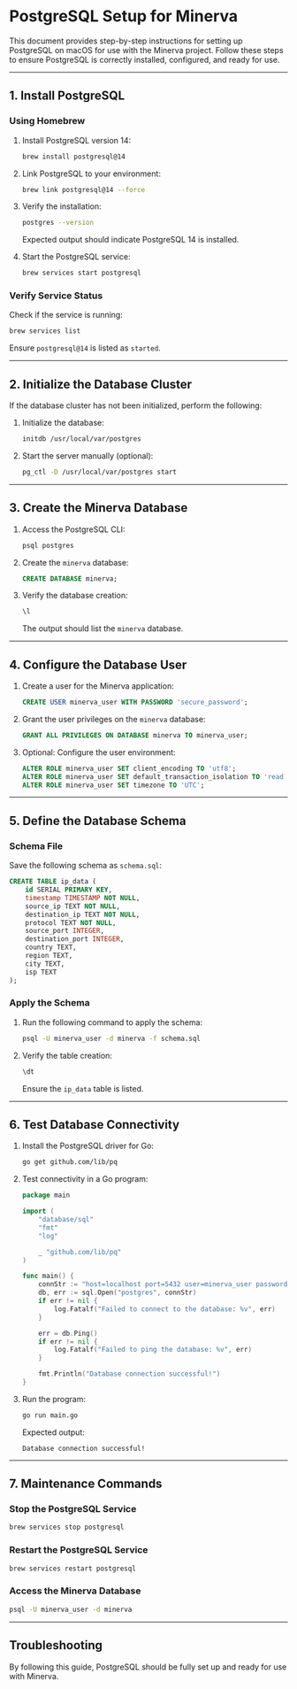 # PostgreSQL Setup for Minerva

This document provides step-by-step instructions for setting up PostgreSQL on macOS for use with the Minerva project. Follow these steps to ensure PostgreSQL is correctly installed, configured, and ready for use.

---

## 1. Install PostgreSQL

### Using Homebrew

1. Install PostgreSQL version 14:

   ```bash
   brew install postgresql@14
   ```

2. Link PostgreSQL to your environment:

   ```bash
   brew link postgresql@14 --force
   ```

3. Verify the installation:

   ```bash
   postgres --version
   ```

   Expected output should indicate PostgreSQL 14 is installed.

4. Start the PostgreSQL service:

   ```bash
   brew services start postgresql
   ```

### Verify Service Status

Check if the service is running:

```bash
brew services list
```

Ensure `postgresql@14` is listed as `started`.

---

## 2. Initialize the Database Cluster

If the database cluster has not been initialized, perform the following:

1. Initialize the database:

   ```bash
   initdb /usr/local/var/postgres
   ```

2. Start the server manually (optional):

   ```bash
   pg_ctl -D /usr/local/var/postgres start
   ```

---

## 3. Create the Minerva Database

1. Access the PostgreSQL CLI:

   ```bash
   psql postgres
   ```

2. Create the `minerva` database:

   ```sql
   CREATE DATABASE minerva;
   ```

3. Verify the database creation:

   ```sql
   \l
   ```

   The output should list the `minerva` database.

---

## 4. Configure the Database User

1. Create a user for the Minerva application:

   ```sql
   CREATE USER minerva_user WITH PASSWORD 'secure_password';
   ```

2. Grant the user privileges on the `minerva` database:

   ```sql
   GRANT ALL PRIVILEGES ON DATABASE minerva TO minerva_user;
   ```

3. Optional: Configure the user environment:

   ```sql
   ALTER ROLE minerva_user SET client_encoding TO 'utf8';
   ALTER ROLE minerva_user SET default_transaction_isolation TO 'read committed';
   ALTER ROLE minerva_user SET timezone TO 'UTC';
   ```

---

## 5. Define the Database Schema

### Schema File

Save the following schema as `schema.sql`:

```sql
CREATE TABLE ip_data (
    id SERIAL PRIMARY KEY,
    timestamp TIMESTAMP NOT NULL,
    source_ip TEXT NOT NULL,
    destination_ip TEXT NOT NULL,
    protocol TEXT NOT NULL,
    source_port INTEGER,
    destination_port INTEGER,
    country TEXT,
    region TEXT,
    city TEXT,
    isp TEXT
);
```

### Apply the Schema

1. Run the following command to apply the schema:

   ```bash
   psql -U minerva_user -d minerva -f schema.sql
   ```

2. Verify the table creation:

   ```sql
   \dt
   ```

   Ensure the `ip_data` table is listed.

---

## 6. Test Database Connectivity

1. Install the PostgreSQL driver for Go:

   ```bash
   go get github.com/lib/pq
   ```

2. Test connectivity in a Go program:

   ```go
   package main

   import (
       "database/sql"
       "fmt"
       "log"

       _ "github.com/lib/pq"
   )

   func main() {
       connStr := "host=localhost port=5432 user=minerva_user password=secure_password dbname=minerva sslmode=disable"
       db, err := sql.Open("postgres", connStr)
       if err != nil {
           log.Fatalf("Failed to connect to the database: %v", err)
       }

       err = db.Ping()
       if err != nil {
           log.Fatalf("Failed to ping the database: %v", err)
       }

       fmt.Println("Database connection successful!")
   }
   ```

3. Run the program:

   ```bash
   go run main.go
   ```

   Expected output:

   ```text
   Database connection successful!
   ```

---

## 7. Maintenance Commands

### Stop the PostgreSQL Service

```bash
brew services stop postgresql
```

### Restart the PostgreSQL Service

```bash
brew services restart postgresql
```

### Access the Minerva Database

```bash
psql -U minerva_user -d minerva
```

---

## Troubleshooting

By following this guide, PostgreSQL should be fully set up and ready for use with Minerva.
